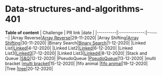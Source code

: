 # Data-structures-and-algorithms-401

**Table of content**
| Challenge |  PR link     |date   |
|----------|:-------------:|------:|
|Array Reverse|[Array Reverse](https://github.com/hadeelhhawajreh/data-structures-and-algorithms-c401/pull/1)|29-11-2020|
|Array Shifting|[Array Shifting](https://github.com/hadeelhhawajreh/data-structures-and-algorithms-c401/pull/2)|30-11-2020|
|Binary Search|[Binary Search](https://github.com/hadeelhhawajreh/data-structures-and-algorithms-c401/pull/3)|1-12-2020|
|Linked List|[Linked](https://github.com/hadeelhhawajreh/data-structures-and-algorithms-c401/pull/5)|4-12-2020|
|Linked List2|[Linked](https://github.com/hadeelhhawajreh/data-structures-and-algorithms-c401/pull/9)|6-12-2020|
|Linked List3|[Linked3](https://github.com/hadeelhhawajreh/data-structures-and-algorithms-c401/pull/11)|7-12-2020|
|Linked List3|[Linked4](https://github.com/hadeelhhawajreh/data-structures-and-algorithms-c401/pull/12)|8-12-2020|
|Stack and Queue |[S&Q](https://github.com/hadeelhhawajreh/data-structures-and-algorithms-c401/pull/13)|12-12-2020|
|PseudoQueue |[PseudoQueue](https://github.com/hadeelhhawajreh/data-structures-and-algorithms-c401/pull/14)|13-12-2020|
|multi bracket |[multi bracket](https://github.com/hadeelhhawajreh/data-structures-and-algorithms-c401/pull/15)|15-12-2020|
|fifo animal |[fifo animal](https://github.com/hadeelhhawajreh/data-structures-and-algorithms-c401/pull/17)|19-12-2020|
|Tree |[tree](https://github.com/hadeelhhawajreh/data-structures-and-algorithms-c401/pull/18)|20-12-2020|



